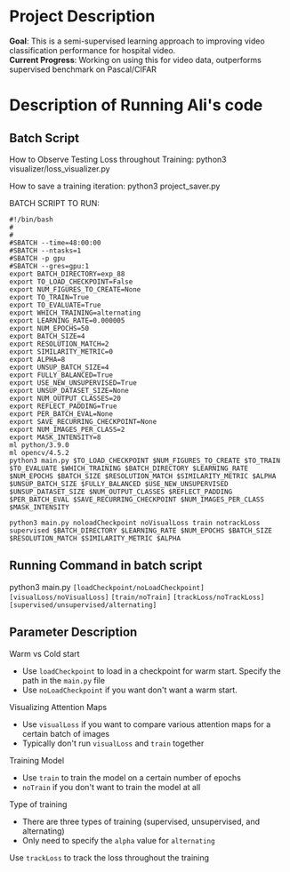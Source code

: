 # Project Description

**Goal**: This is a semi-supervised learning approach to improving video classification performance for hospital video. <br>
**Current Progress**: Working on using this for video data, outperforms supervised benchmark on Pascal/CIFAR

# Description of Running Ali's code #

## Batch Script ##

How to Observe Testing Loss throughout Training:
python3 visualizer/loss_visualizer.py

How to save a training iteration:
python3 project_saver.py


BATCH SCRIPT TO RUN:

```
#!/bin/bash
#
#
#SBATCH --time=48:00:00
#SBATCH --ntasks=1
#SBATCH -p gpu
#SBATCH --gres=gpu:1
export BATCH_DIRECTORY=exp_88
export TO_LOAD_CHECKPOINT=False
export NUM_FIGURES_TO_CREATE=None
export TO_TRAIN=True
export TO_EVALUATE=True
export WHICH_TRAINING=alternating
export LEARNING_RATE=0.000005
export NUM_EPOCHS=50
export BATCH_SIZE=4
export RESOLUTION_MATCH=2
export SIMILARITY_METRIC=0
export ALPHA=8
export UNSUP_BATCH_SIZE=4
export FULLY_BALANCED=True
export USE_NEW_UNSUPERVISED=True
export UNSUP_DATASET_SIZE=None
export NUM_OUTPUT_CLASSES=20
export REFLECT_PADDING=True
export PER_BATCH_EVAL=None
export SAVE_RECURRING_CHECKPOINT=None
export NUM_IMAGES_PER_CLASS=2
export MASK_INTENSITY=8
ml python/3.9.0
ml opencv/4.5.2
python3 main.py $TO_LOAD_CHECKPOINT $NUM_FIGURES_TO_CREATE $TO_TRAIN $TO_EVALUATE $WHICH_TRAINING $BATCH_DIRECTORY $LEARNING_RATE $NUM_EPOCHS $BATCH_SIZE $RESOLUTION_MATCH $SIMILARITY_METRIC $ALPHA $UNSUP_BATCH_SIZE $FULLY_BALANCED $USE_NEW_UNSUPERVISED $UNSUP_DATASET_SIZE $NUM_OUTPUT_CLASSES $REFLECT_PADDING $PER_BATCH_EVAL $SAVE_RECURRING_CHECKPOINT $NUM_IMAGES_PER_CLASS $MASK_INTENSITY
```

```
python3 main.py noloadCheckpoint noVisualLoss train notrackLoss supervised $BATCH_DIRECTORY $LEARNING_RATE $NUM_EPOCHS $BATCH_SIZE $RESOLUTION_MATCH $SIMILARITY_METRIC $ALPHA
```

## Running Command in batch script ##

python3 main.py ```[loadCheckpoint/noLoadCheckpoint]``` ```[visualLoss/noVisualLoss]``` ```[train/noTrain]``` ```[trackLoss/noTrackLoss]``` ```[supervised/unsupervised/alternating]```

## Parameter Description ##

Warm vs Cold start
- Use ```loadCheckpoint``` to load in a checkpoint for warm start. Specify the path in the ```main.py``` file
- Use ```noLoadCheckpoint``` if you want don't want a warm start.

Visualizing Attention Maps
- Use ```visualLoss``` if you want to compare various attention maps for a certain batch of images
- Typically don't run ```visualLoss``` and ```train``` together

Training Model
- Use ```train``` to train the model on a certain number of epochs
- ```noTrain``` if you don't want to train the model at all

Type of training
- There are three types of training (supervised, unsupervised, and alternating)
- Only need to specify the ```alpha``` value for ```alternating```

Use ```trackLoss``` to track the loss throughout the training
